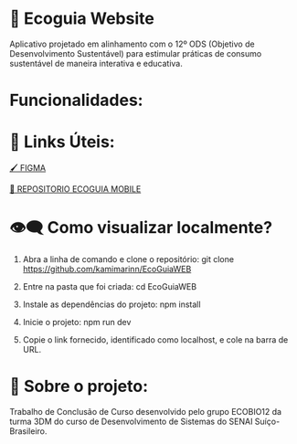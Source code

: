 # 🌳 Ecoguia Website 

Aplicativo projetado em alinhamento com o 12º ODS (Objetivo de Desenvolvimento Sustentável) para estimular práticas de consumo sustentável de maneira interativa e educativa.

# Funcionalidades:

# 🔗 Links Úteis:
 <a href="https://www.figma.com/design/g6fvHnC4mVXiQc28NnTuPr/ECOGUIA?node-id=12-2&m=dev&t=037P6U9rhg3XCo6O-1">🖌️ FIGMA</a> 

 <a href="https://github.com/Giovanna-Sant/EcoGuiaMOB.git">📱 REPOSITORIO ECOGUIA MOBILE</a> 


#  👁️‍🗨️ Como visualizar localmente?
1. Abra a linha de comando e clone o repositório: git clone https://github.com/kamimarinn/EcoGuiaWEB

2. Entre na pasta que foi criada: cd EcoGuiaWEB

3. Instale as dependências do projeto: npm install

4. Inicie o projeto: npm run dev

5. Copie o link fornecido, identificado como localhost, e cole na barra de URL.

# 📄 Sobre o projeto:

Trabalho de Conclusão de Curso desenvolvido pelo grupo ECOBIO12 da turma 3DM do curso de Desenvolvimento de Sistemas do SENAI Suíço-Brasileiro.
